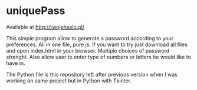# uniquePass

Available at http://twojehaslo.pl/


This simple program allow to generate a password according to your preferences. All in one file, pure js. 
If you want to try just download all files and open index.html in your browser.
Multiple choices of password strenght. Also allow user to enter type of numbers or letters he would like to have in. 

The Python file is this repository left after previous version when I was working on same project but in Python with Tkinter. 

